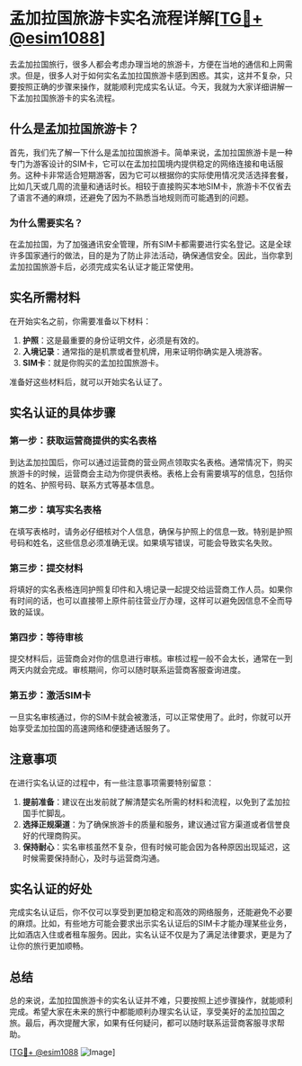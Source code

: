 # 孟加拉国旅游卡实名流程详解[[TG💪+ @esim1088](https://t.me/s/esim1088)]

去孟加拉国旅行，很多人都会考虑办理当地的旅游卡，方便在当地的通信和上网需求。但是，很多人对于如何实名孟加拉国旅游卡感到困惑。其实，这并不复杂，只要按照正确的步骤来操作，就能顺利完成实名认证。今天，我就为大家详细讲解一下孟加拉国旅游卡的实名流程。

## 什么是孟加拉国旅游卡？

首先，我们先了解一下什么是孟加拉国旅游卡。简单来说，孟加拉国旅游卡是一种专门为游客设计的SIM卡，它可以在孟加拉国境内提供稳定的网络连接和电话服务。这种卡非常适合短期游客，因为它可以根据你的实际使用情况灵活选择套餐，比如几天或几周的流量和通话时长。相较于直接购买本地SIM卡，旅游卡不仅省去了语言不通的麻烦，还避免了因为不熟悉当地规则而可能遇到的问题。

### 为什么需要实名？

在孟加拉国，为了加强通讯安全管理，所有SIM卡都需要进行实名登记。这是全球许多国家通行的做法，目的是为了防止非法活动，确保通信安全。因此，当你拿到孟加拉国旅游卡后，必须完成实名认证才能正常使用。

## 实名所需材料

在开始实名之前，你需要准备以下材料：

1. **护照**：这是最重要的身份证明文件，必须是有效的。
2. **入境记录**：通常指的是机票或者登机牌，用来证明你确实是入境游客。
3. **SIM卡**：就是你购买的孟加拉国旅游卡。

准备好这些材料后，就可以开始实名认证了。

## 实名认证的具体步骤

### 第一步：获取运营商提供的实名表格

到达孟加拉国后，你可以通过运营商的营业网点领取实名表格。通常情况下，购买旅游卡的时候，运营商会主动为你提供表格。表格上会有需要填写的信息，包括你的姓名、护照号码、联系方式等基本信息。

### 第二步：填写实名表格

在填写表格时，请务必仔细核对个人信息，确保与护照上的信息一致。特别是护照号码和姓名，这些信息必须准确无误。如果填写错误，可能会导致实名失败。

### 第三步：提交材料

将填好的实名表格连同护照复印件和入境记录一起提交给运营商工作人员。如果你有时间的话，也可以直接带上原件前往营业厅办理，这样可以避免因信息不全而导致的延误。

### 第四步：等待审核

提交材料后，运营商会对你的信息进行审核。审核过程一般不会太长，通常在一到两天内就会完成。审核期间，你可以随时联系运营商客服查询进度。

### 第五步：激活SIM卡

一旦实名审核通过，你的SIM卡就会被激活，可以正常使用了。此时，你就可以开始享受孟加拉国的高速网络和便捷通话服务了。

## 注意事项

在进行实名认证的过程中，有一些注意事项需要特别留意：

1. **提前准备**：建议在出发前就了解清楚实名所需的材料和流程，以免到了孟加拉国手忙脚乱。
2. **选择正规渠道**：为了确保旅游卡的质量和服务，建议通过官方渠道或者信誉良好的代理商购买。
3. **保持耐心**：实名审核虽然不复杂，但有时候可能会因为各种原因出现延迟，这时候需要保持耐心，及时与运营商沟通。

## 实名认证的好处

完成实名认证后，你不仅可以享受到更加稳定和高效的网络服务，还能避免不必要的麻烦。比如，有些地方可能会要求出示实名认证后的SIM卡才能办理某些业务，比如酒店入住或者租车服务。因此，实名认证不仅是为了满足法律要求，更是为了让你的旅行更加顺畅。

## 总结

总的来说，孟加拉国旅游卡的实名认证并不难，只要按照上述步骤操作，就能顺利完成。希望大家在未来的旅行中都能顺利办理实名认证，享受美好的孟加拉国之旅。最后，再次提醒大家，如果有任何疑问，都可以随时联系运营商客服寻求帮助。

[[TG💪+ @esim1088](https://t.me/s/esim1088) ![Image](https://i.postimg.cc/4NQfJmqS/Snipaste-2025-05-13-00-14-12.png)]